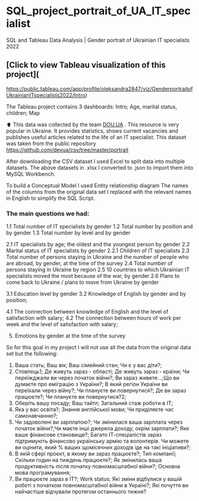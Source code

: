 # SQL_project_portrait_of_UA_IT_specialist
SQL and Tableau Data Analysis | Gender portrait of Ukrainian IT specialists 2022



## [Click to view Tableau visualization of this project](
https://public.tableau.com/app/profile/oleksandra2847/viz/GenderportraitofUkrainianITspecialists2022/Intro)

The Tableau project contains 3 dashboards: Intro; Age, marital status, children; Map


⬆️ 
This data was collected by the team [DOU.UA](https://dou.ua) . 
This resource is very popular in Ukraine. It provides statistics, shows current vacancies and publishes useful articles related to the life of an IT specialist.
This dataset was taken from the public repository [https://github.com/devua/csv/tree/master/portrait ](https://github.com/devua/csv/tree/master/portrait)

After downloading the CSV dataset I used Excel to split data into multiple datasets.
The above datasets in .xlsx I converted to .json to import them into MySQL Workbench.

To build a Conceptual Model I used Entity relationship diagram
The names of the columns from the original data set I replaced with the relevant names in English to simplify the SQL Script. 
  
  
  ### The main questions we had:
  
  1.1 Total number of IT specialists by gender
  1.2 Total number by position and by gender 
  1.3 Total number by level and by gender
  
  2.1 IT specialists by age; the oldest and the youngest person by gender
  2.2 Marital status of IT specialists by gender
  2.2.1 Children of IT specialists
  2.3 Total number of persons staying in Ukraine and the number of people who are abroad, by gender, at the time of the survey
  2.4 Total number of persons staying in Ukraine by region
  2.5 10 countries to which Ukrainian IT specialists moved the most because of the war, by gender
  2.6 Plans to come back to Ukraine / plans to move from Ukraine by gender
  
  3.1 Education level by gender
  3.2 Knowledge of English by gender and by position; 
  
  4.1 The connection between knowledge of English and the level of satisfaction with salary;
  4.2 The connection between hours of work per week and the level of satisfaction with salary;
	
  5. Emotions by gender at the time of the survey
  
  
 So for this goal in my project I will not use all the data from the original data set but the following: 
  1) Ваша стать; Ваш вік; Ваш сімейний стан; Чи є у вас діти?;
  2) Стовпець1; Де живуть зараз - області; Де живуть зараз - країни; Чи переїжджали ви через початок війни?; Ви зараз живете…;Що ви думаєте про еміграцію з України?; В який регіон України ви переїхали через війну?; Чи плануєте ви повернутися?; Де ви зараз працюєте?; Чи плануєте ви повернутися?2;
  3) Оберіть вашу посаду; Ваш тайтл; Загальний стаж роботи в ІТ;
  4) Яка у вас освіта?; Знання англійської мови; Чи приділяєте час самонавчанню?; 
  5) Чи задоволені ви зарплатою?; Чи змінилася ваша зарплата через початок війни?;Чи маєте інші джерела доходу, окрім зарплати?; Яке ваше фінансове становище?; Багато ІТ-спеціалістів зараз підтримують фінансово українську армію та волонтерів. Чи можете ви оцінити, який % ваших щомісячних доходів іде на такі ініціативи?;
  6) В якій сфері проєкт, в якому ви зараз працюєте?; Тип компанії; Скільки годин на тиждень працюєте?; Як змінилась ваша продуктивність після початку повномасштабної війни?; Основна мова програмування;
  7) Ви працюєте зараз в ІТ?; Work status; Які зміни відбулися у вашій роботі з початком повномасштабної війни в Україні?; Які почуття ви найчастіше відчували протягом останнього тижня?
  
